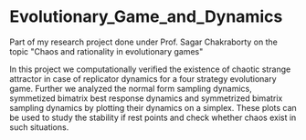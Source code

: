 # Evolutionary_Game_and_Dynamics

Part of my research project done under Prof. Sagar Chakraborty on the topic "Chaos and rationality in evolutionary games"

In this project we computationally verified the existence of chaotic strange attractor in case of replicator dynamics for a four strategy evolutionary game. Further we analyzed the normal form sampling dynamics, symmetized bimatrix best response dynamics and symmetrized bimatrix sampling dynamics by plotting their dynamics on a simplex. These plots can be used to study the stability if rest points and check whether chaos exist in such situations.
